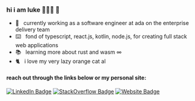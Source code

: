 ### hi i am luke  🧙🏻‍♂️ 🐸

<!-- <img src="https://wakatime.com/share/@588d56e4-e8a2-4663-a868-1257add19746/c01e6ff0-e174-47e3-95ed-b473ab97ddb1.svg" height="auto" width="auto">
 -->
- 💼&nbsp;&nbsp; currently working as a software engineer at ada on the enterprise delivery team
- ⌨️&nbsp;&nbsp; fond of typescript, react.js, kotlin, node.js, for creating full stack web applications
- 📚&nbsp;&nbsp; learning more about rust and wasm ∞
- 🐈&nbsp;&nbsp; i love my very lazy orange cat al

#### reach out through the links below or my personal site: 

[![LinkedIn Badge](https://img.shields.io/badge/-luke--p-blue?style=flat-square&logo=Linkedin&logoColor=white&link=https://www.linkedin.com/in/luke-p/)](https://www.linkedin.com/in/luke-p/) [![StackOverflow Badge](https://img.shields.io/badge/-lpritchard-orange?style=flat-square&logo=StackOverflow&logoColor=white&link=https://stackoverflow.com/users/7024144/lpritchard)](https://stackoverflow.com/users/7024144/lpritchard) [![Website Badge](https://img.shields.io/badge/-lukepritchard.ca-0d3b73?style=flat-square&logo=website&logoColor=white&link=https://www.lukepritchard.ca/)](https://www.lukepritchard.ca/)

<!--
**luke-pritch/luke-pritch** is a ✨ _special_ ✨ repository because its `README.md` (this file) appears on your GitHub profile.

Here are some ideas to get you started:

- 🔭 I’m currently working on ...
- 🌱 I’m currently learning ...
- 👯 I’m looking to collaborate on ...
- 🤔 I’m looking for help with ...
- 💬 Ask me about ...
- 📫 How to reach me: ...
- 😄 Pronouns: ...
- ⚡ Fun fact: ...
-->
